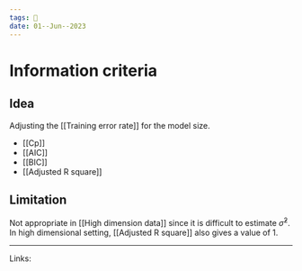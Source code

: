 ```yaml
---
tags: 🌱
date: 01--Jun--2023
---
```


# Information criteria
## Idea
Adjusting the [[Training error rate]] for the model size.
- [[Cp]]
- [[AIC]]
- [[BIC]]
- [[Adjusted R square]]
## Limitation
Not appropriate in [[High dimension data]] since it is difficult to estimate $\hat \sigma^2$. In high dimensional setting, [[Adjusted R square]] also gives a value of 1.

---
Links: 